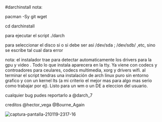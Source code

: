 #darchinstall 
nota:

pacman -Sy git wget

cd darchinstall

para ejecutar el script      ./darch


para seleccionar el disco si o si debe ser asi /dev/sda ; /dev/sdb/ ,etc, sino se escribe tal cual dara error


nota: el instalador trae para detectar automaticamente los drivers para la gpu y video . Todo lo que instala aparecera en la tty. Ya viene con codecs y controadores para ceulares, codecs multimedia, xorg y drivers wifi.
al terminar el script tendras una instalación de arch linux puro sin entorno grafico y con un kernel lts (a mi criterio el mejor mas para algo mas serio como trabajar por ej). Listo para un wm o un DE a eleccion del usuario.

cualquier bug pudes reportarlo a @darch_7



creditos @hector_vega @Bourne_Again



![captura-pantalla-210119-2317-16](https://user-images.githubusercontent.com/70046164/105121824-c541c600-5ab3-11eb-9b7b-d3889715f54b.png)
